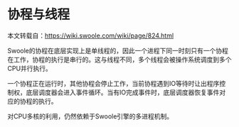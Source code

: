 # 协程与线程

本文转载自：https://wiki.swoole.com/wiki/page/824.html  

Swoole的协程在底层实现上是单线程的，因此一个进程下同一时刻只有一个协程在工作，协程的执行是串行的。这与线程不同，多个线程会被操作系统调度到多个CPU并行执行。  

一个协程正在运行时，其他协程会停止工作，当前协程遇到IO等待时让出程序控制权，底层调度器会进入事件循环。当有IO完成事件时，底层调度器恢复事件对应的协程的执行。  

对CPU多核的利用，仍然依赖于Swoole引擎的多进程机制。